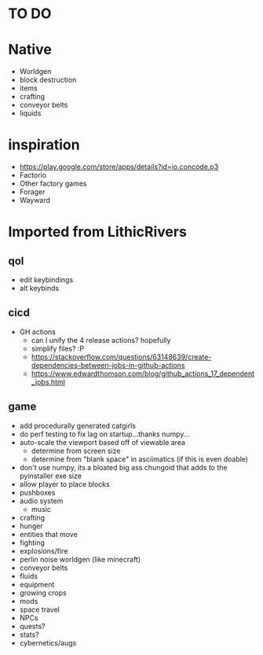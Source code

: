 # TO DO

# Native

- Worldgen
- block destruction
- items
- crafting
- conveyor belts
- liquids

# inspiration

- <https://play.google.com/store/apps/details?id=io.concode.p3>
- Factorio
- Other factory games
- Forager
- Wayward

# Imported from LithicRivers

## qol

- edit keybindings
- alt keybinds

## cicd

- GH actions
  - can I unify the 4 release actions? hopefully
  - simplify files? :P
  - https://stackoverflow.com/questions/63148639/create-dependencies-between-jobs-in-github-actions
  - https://www.edwardthomson.com/blog/github_actions_17_dependent_jobs.html

## game

- add procedurally generated catgirls
- do perf testing to fix lag on startup...thanks numpy...
- auto-scale the viewport based off of viewable area
  - determine from screen size
  - determine from "blank space" in asciimatics (if this is even doable)
- don't use numpy, its a bloated big ass chungoid that adds to the pyinstaller exe size
- allow player to place blocks
- pushboxes
- audio system
  - music
- crafting
- hunger
- entities that move
- fighting
- explosions/fire
- perlin noise worldgen (like minecraft)
- conveyor belts
- fluids
- equipment
- growing crops
- mods
- space travel
- NPCs
- quests?
- stats?
- cybernetics/augs
